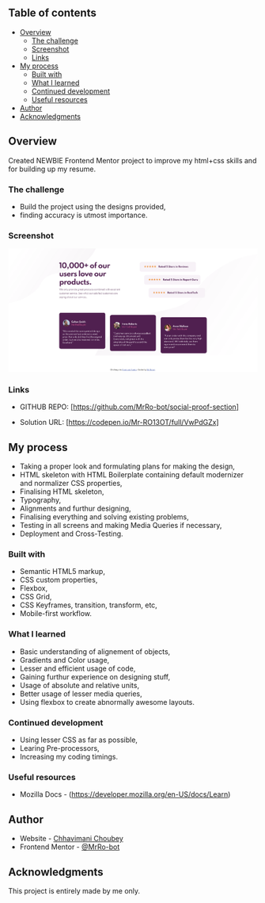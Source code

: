 ## Table of contents

- [Overview](#overview)
  - [The challenge](#the-challenge)
  - [Screenshot](#screenshot)
  - [Links](#links)
- [My process](#my-process)
  - [Built with](#built-with)
  - [What I learned](#what-i-learned)
  - [Continued development](#continued-development)
  - [Useful resources](#useful-resources)
- [Author](#author)
- [Acknowledgments](#acknowledgments)

## Overview

Created NEWBIE Frontend Mentor project to improve my html+css skills and for building up my resume.

### The challenge

- Build the project using the designs provided,
- finding accuracy is utmost importance.

### Screenshot

![](/images/final.png)

### Links

- GITHUB REPO: [https://github.com/MrRo-bot/social-proof-section]

- Solution URL: [https://codepen.io/Mr-RO13OT/full/VwPdGZx]

## My process

- Taking a proper look and formulating plans for making the design,
- HTML skeleton with HTML Boilerplate containing default modernizer and normalizer CSS properties,
- Finalising HTML skeleton,
- Typography,
- Alignments and furthur designing,
- Finalising everything and solving existing problems,
- Testing in all screens and making Media Queries if necessary,
- Deployment and Cross-Testing.

### Built with

- Semantic HTML5 markup,
- CSS custom properties,
- Flexbox,
- CSS Grid,
- CSS Keyframes, transition, transform, etc,
- Mobile-first workflow.

### What I learned

- Basic understanding of alignement of objects,
- Gradients and Color usage,
- Lesser and efficient usage of code,
- Gaining furthur experience on designing stuff,
- Usage of absolute and relative units,
- Better usage of lesser media queries,
- Using flexbox to create abnormally awesome layouts.

### Continued development

- Using lesser CSS as far as possible,
- Learing Pre-processors,
- Increasing my coding timings.

### Useful resources

- Mozilla Docs - (https://developer.mozilla.org/en-US/docs/Learn)

## Author

- Website - [Chhavimani Choubey](https://github.com/MrRo-bot/)
- Frontend Mentor - [@MrRo-bot](https://www.frontendmentor.io/profile/MrRo-bot)

## Acknowledgments

This project is entirely made by me only.
